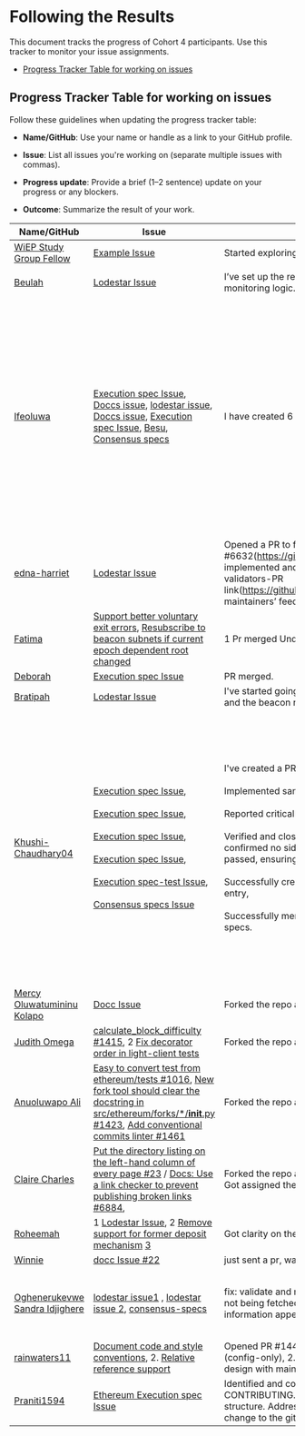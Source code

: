 # Following the Results

This document tracks the progress of Cohort 4 participants. Use this tracker to monitor your issue assignments.

- [Progress Tracker Table for working on issues](#progress-tracker-table)

## Progress Tracker Table for working on issues

Follow these guidelines when updating the progress tracker table:

- **Name/GitHub**: Use your name or handle as a link to your GitHub profile.

- **Issue**: List all issues you're working on (separate multiple issues with commas).
- **Progress update**: Provide a brief (1–2 sentence) update on your progress or any blockers.
- **Outcome**: Summarize the result of your work.

| Name/GitHub | Issue | Progress Update | Outcome |
|------------------------------------------------------|--------|-----------------|---------|
| [WiEP Study Group Fellow](https://github.com/example) | [Example Issue](https://github.com/ethereum/go-ethereum/issues/12345)  | Started exploring the codebase and understanding the problem. |🛠️         |
|     |         |        |         |         |
| [Beulah](https://github.com/Beutife) | [Lodestar Issue](https://github.com/ChainSafe/lodestar/issues/6591) | I’ve set up the repo locally and started reviewing the attestation monitoring logic. | In progress |
| [Ifeoluwa](https://github.com/pheobeayo) | [Execution spec Issue](https://github.com/ethereum/execution-specs/issues/1437), [Doccs issue](https://github.com/SamWilsn/docc/issues/17), [lodestar issue](https://github.com/ChainSafe/lodestar/issues/7431), [Doccs issue](https://github.com/SamWilsn/docc/issues/29), [Execution spec Issue](https://github.com/ethereum/execution-specs/issues/607), [Besu](https://github.com/hyperledger/besu/issues/9230#event-20175226164), [Consensus specs](https://github.com/ethereum/consensus-specs/issues/4632#event-20190185624) | I have created 6 PRs | 1. [✅ Merged](https://github.com/ethereum/execution-specs/pull/1443), 2. [In Progress](https://github.com/SamWilsn/docc/pull/25#pullrequestreview-3299405932), 3. [In progress](https://github.com/ChainSafe/lodestar/pull/8579), 4. [✅ Merged](https://github.com/ethereum/execution-specs/pull/1673), 5.  [In progress](https://github.com/hyperledger/besu/pull/9345), 6.  [✅ Merged](https://github.com/ethereum/execution-specs/pull/1443), one issue has been closed as the issue got resolved while the four others(PRs) are under review
| [edna-harriet](https://github.com/edna-harriet) | [Lodestar Issue](https://github.com/ChainSafe/lodestar/issues/6632)|Opened a PR to fix issue #6632(https://github.com/ChainSafe/lodestar/issues/6632).Successfully implemented and did manual node test for voluntary exit logic for validators-PR link(https://github.com/ChainSafe/lodestar/pull/8517.Follow up with maintainers’ feedback on automated testing tool and refine PR for merge| In Review.
|  [Fatima](https://github.com/phertyameen) | [Support better voluntary exit errors](https://github.com/ChainSafe/lodestar/issues/6330), [Resubscribe to beacon subnets if current epoch dependent root changed](https://github.com/ChainSafe/lodestar/issues/6034) | 1 Pr merged Understanding code and issue | [Merged✅ ](https://github.com/ChainSafe/lodestar/pull/8486), [In progress](https://github.com/ChainSafe/lodestar/pull/8570)
| [Deborah](https://github.com/DeborahOlaboye) | [Execution spec Issue](https://github.com/ethereum/execution-specs/issues/1424) | PR merged. | [Merged✅](https://github.com/ethereum/execution-specs/pull/1448)
| [Bratipah](https://github.com/Bratipah) | [Lodestar Issue](https://github.com/ChainSafe/lodestar/issues/5644)  |  I've started going through the repo locally and ran the light client proxy and the beacon node  | In progress
| [Khushi-Chaudhary04](https://github.com/Khushi-Chaudhary04) |[Execution spec Issue](https://github.com/ethereum/execution-specs/issues/1674),<br><br> [Execution spec Issue](https://github.com/ethereum/execution-specs/issues/1610), <br><br> [Execution spec Issue](https://github.com/ethereum/execution-specs/issues/1725), <br><br> [Execution spec Issue](https://github.com/ethereum/execution-specs/issues/1652), <br><br> [Execution spec-test Issue](https://github.com/ethereum/execution-spec-tests/issues/1078), <br><br> [Consensus specs Issue](https://github.com/ethereum/consensus-specs/issues/4638) |I've created a PR for robust project root detection,<br><br>Implemented sane default execution for fill CLI command,<br><br>Reported critical tooling bug discovered during verification of [#1610](https://github.com/ethereum/execution-specs/issues/1610), <br><br>Verified and closed the tracking issue by testing T8N behavior; confirmed no side effects when the --output.basedir flag is always passed, ensuring backward compatibility, <br><br>Successfully created and merged a PR with the new troubleshooting entry, <br><br> Successfully merged PR to define LightClientUpdate across all light client specs. | [PR](https://github.com/ethereum/execution-specs/pull/1682), <br><br> [Created PR](https://github.com/ethereum/execution-specs/pull/1726),  <br><br> [Issue Created](https://github.com/ethereum/execution-specs/issues/1725) : tooling failure (ValueError: No spec type format found) during test collection, likely due to Weld migration debt., <br><br> [Created PR](https://github.com/ethereum/execution-specs/pull/1724), <br><br> [Merged PR](https://github.com/ethereum/execution-spec-tests/pull/2214), <br><br>  [Merged PR](https://github.com/ethereum/consensus-specs/pull/4647)|
|[Mercy Oluwatumininu Kolapo](https://github.com/mercykolapo) | [Docc Issue](https://github.com/SamWilsn/docc/issues/27#issue-3488421473) | Forked the repo and trying to understand the codebase. | In progress |
|[Judith Omega](https://github.com/omegajudith) | [calculate_block_difficulty #1415](https://github.com/ethereum/execution-specs/issues/1415),  2 [Fix decorator order in light-client tests](https://github.com/ethereum/consensus-specs/issues/4618) | Forked the repo and and created Pr for the both issues|1. [In progress ](https://github.com/ethereum/execution-specs/pull/1460), 2. [Merged](https://github.com/ethereum/consensus-specs/pull/4652)| 
|[Anuoluwapo Ali ](https://github.com/Anuoluwapo25) | [Easy to convert test from ethereum/tests #1016](https://github.com/ethereum/execution-spec-tests/issues/1016), [New fork tool should clear the docstring in src/ethereum/forks/*/__init__.py #1423](https://github.com/ethereum/execution-specs/issues/1423#), [Add conventional commits linter #1461](https://github.com/ethereum/execution-specs/issues/1461) |Forked the repo and getting familiar with the test files | 1. [✅Merged](https://github.com/ethereum/execution-specs/pull/1596#event-20388125831), 2 [In Progress](https://github.com/ethereum/execution-specs/issues/1423#issuecomment-3393459109) 
|[Claire Charles ](https://github.com/clairecharles) | [Put the directory listing on the left-hand column of every page #23](https://github.com/SamWilsn/docc/issues/23) / [Docs: Use a link checker to prevent publishing broken links #6884](https://github.com/ChainSafe/lodestar/issues/6884),   |  Forked the repo and looking through the code to familiarise myself with it, Got assigned the issue | In progress
| [Roheemah](https://github.com/AbolareRoheemah) | 1 [Lodestar Issue](https://github.com/ChainSafe/lodestar/issues/6318), 2 [Remove support for former deposit mechanism](https://github.com/ethereum/consensus-specs/issues/4684) [3](https://github.com/ethereum/consensus-specs/issues/4195)| Got clarity on the option to follow in fixing the issue. |1 [In progress](https://github.com/ethereum/consensus-specs/pull/4704),  2 [Merged✅ ](https://github.com/ethereum/consensus-specs/pull/4687)|
|   [Winnie](https://github.com/Winnie579)  | [docc Issue #22](https://github.com/SamWilsn/docc/issues/22)        |  just sent a pr, waiting for feedback/merging      |   [PR created](https://github.com/SamWilsn/docc/pull/32)      |
|[Oghenerukevwe Sandra Idjighere ](https://github.com/Sandijigs) | [lodestar issue1](https://github.com/ChainSafe/lodestar/issues/8178) , [lodestar issue 2](https://github.com/ChainSafe/lodestar/issues/8454), [consensus-specs](https://github.com/ethereum/consensus-specs/issues/4602#issuecomment-3417425644) | fix: validate and reject duplicate single-value CLI flags,fix:State by slot not being fetched correctly,fix:Modify the ad-hoc framework so this information appears additionally in a manifest.yml in every test vector.  | [PR #1447](https://github.com/ChainSafe/lodestar/pull/8564), 2. In progress,In progress, 3.[PR #4602](https://github.com/ethereum/consensus-specs/pull/4712)  |
| [rainwaters11](https://github.com/rainwaters11) | [Document code and style conventions](https://github.com/ethereum/execution-specs/issues/237), 2. [Relative reference support](https://github.com/SamWilsn/docc/issues/13) | Opened PR #1447 to add STYLE_GUIDE and tighten type-ignore policy (config-only), 2. Drafting plan for `py:` relative references; confirming design with maintainer and setting up local dev.  | [PR #1447](https://github.com/ethereum/execution-specs/pull/1447), 2. In progress |
| [Praniti1594](https://github.com/Praniti1594) | [Ethereum Execution spec Issue](https://github.com/ethereum/execution-specs/issues/1398) | Identified and corrected the outdated --evm-trace command in the CONTRIBUTING.md file, incorporating the project's new uv run command structure. Addressed reviewer feedback by reverting an unrelated change to the git clone command. | [Merged PR](https://github.com/ethereum/execution-specs/pull/1593) |
